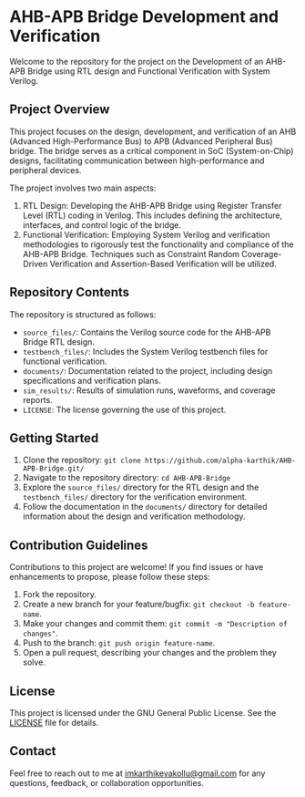 # AHB-APB Bridge Development and Verification

Welcome to the repository for the project on the Development of an AHB-APB Bridge using RTL design and Functional Verification with System Verilog.

## Project Overview

This project focuses on the design, development, and verification of an AHB (Advanced High-Performance Bus) to APB (Advanced Peripheral Bus) bridge. The bridge serves as a critical component in SoC (System-on-Chip) designs, facilitating communication between high-performance and peripheral devices.

The project involves two main aspects:
1. RTL Design: Developing the AHB-APB Bridge using Register Transfer Level (RTL) coding in Verilog. This includes defining the architecture, interfaces, and control logic of the bridge.
2. Functional Verification: Employing System Verilog and verification methodologies to rigorously test the functionality and compliance of the AHB-APB Bridge. Techniques such as Constraint Random Coverage-Driven Verification and Assertion-Based Verification will be utilized.

## Repository Contents

The repository is structured as follows:

- `source_files/`: Contains the Verilog source code for the AHB-APB Bridge RTL design.
- `testbench_files/`: Includes the System Verilog testbench files for functional verification.
- `documents/`: Documentation related to the project, including design specifications and verification plans.
- `sim_results/`: Results of simulation runs, waveforms, and coverage reports.
- `LICENSE`: The license governing the use of this project.

## Getting Started

1. Clone the repository: `git clone https://github.com/alpha-karthik/AHB-APB-Bridge.git/`
2. Navigate to the repository directory: `cd AHB-APB-Bridge`
3. Explore the `source_files/` directory for the RTL design and the `testbench_files/` directory for the verification environment.
4. Follow the documentation in the `documents/` directory for detailed information about the design and verification methodology.

## Contribution Guidelines

Contributions to this project are welcome! If you find issues or have enhancements to propose, please follow these steps:

1. Fork the repository.
2. Create a new branch for your feature/bugfix: `git checkout -b feature-name`.
3. Make your changes and commit them: `git commit -m "Description of changes"`.
4. Push to the branch: `git push origin feature-name`.
5. Open a pull request, describing your changes and the problem they solve.

## License

This project is licensed under the GNU General Public License. See the [LICENSE](LICENSE) file for details.

## Contact

Feel free to reach out to me at imkarthikeyakollu@gmail.com for any questions, feedback, or collaboration opportunities.



